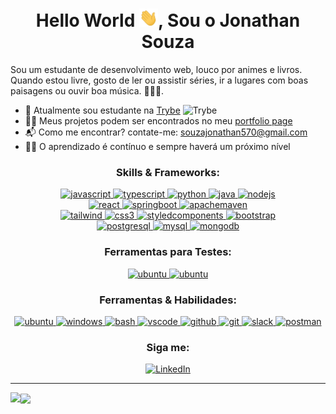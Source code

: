 <h1 align="center">Hello World <img src="https://raw.githubusercontent.com/ABSphreak/ABSphreak/master/gifs/Hi.gif" width="30px">, Sou o Jonathan Souza</h1>

Sou um estudante de desenvolvimento web, louco por animes e livros. Quando estou livre, gosto de ler ou assistir séries, ir a lugares com boas paisagens ou ouvir boa música. 🎷🤘🎶.

- 🚀 Atualmente sou estudante na [Trybe](https://www.betrybe.com/) <img src="https://avatars.githubusercontent.com/u/55410300?s=60&v=4" alt="Trybe" align="normal" width="20" height="20"/>
- 👨‍💻 Meus projetos podem ser encontrados no meu [portfolio page](https://jsouza27.github.io/)
- 📬 Como me encontrar? contate-me: [souzajonathan570@gmail.com](mailto:souzajonathan570@gmail.com)
- 👨‍🔬 O aprendizado é contínuo e sempre haverá um próximo nível

<h3 align="center">Skills & Frameworks:</h3>
<div align="center">
  <div>
    <a href="">
      <img src="https://img.shields.io/badge/JS-f5f542.svg?style=for-the-badge&logo=javascript&logoColor=f5f542&labelColor=ffffff" alt="javascript">
    </a>
    <a href="">
      <img src="https://img.shields.io/badge/TS-3178C6.svg?style=for-the-badge&logo=typescript&logoColor=3178C6&labelColor=ffffff" alt="typescript" />
    </a>
    <a href="">
      <img src="https://img.shields.io/badge/python-3776AB.svg?style=for-the-badge&logo=python&logoColor=3776AB&labelColor=ffffff" alt="python" />
    </a>
    <a href="">
      <img src="https://img.shields.io/badge/java-FF160B.svg?style=for-the-badge&logo=java&logoColor=FF160B&labelColor=ffffff" alt="java">
     </a>
    <a href="">
      <img src="https://img.shields.io/badge/node.js-339933.svg?style=for-the-badge&logo=nodedotjs&logoColor=339933&labelColor=ffffff" alt="nodejs">
    </a>
  </div>
  
  <div>
    <a href="">
      <img src="https://img.shields.io/badge/react-61DAFB.svg?style=for-the-badge&logo=react&logoColor=61DAFB&labelColor=ffffff" alt="react">
    </a>
    <a href="">
      <img src="https://img.shields.io/badge/springboot-7952B3.svg?style=for-the-badge&logo=springboot&logoColor=7952B3&labelColor=ffffff" alt="springboot">
    </a>
    <a href="">
      <img src="https://img.shields.io/badge/apachemaven-C71A36.svg?style=for-the-badge&logo=apachemaven&logoColor=C71A36&labelColor=ffffff" alt="apachemaven">
    </a>
  </div>
  
  <div>
    <a href="">
      <img src="https://img.shields.io/badge/tailwindcss-06B6D4.svg?style=for-the-badge&logo=tailwindcss&logoColor=06B6D4&labelColor=ffffff" alt="tailwind">
    </a>
    <a href="">
      <img src="https://img.shields.io/badge/css3-1572B6.svg?style=for-the-badge&logo=css3&logoColor=1572B6&labelColor=ffffff" alt="css3">
    </a>
    <a href="">
      <img src="https://img.shields.io/badge/styledcomponents-DB7093.svg?style=for-the-badge&logo=styledcomponents&logoColor=DB7093&labelColor=ffffff" alt="styledcomponents">
    </a>
    <a href="">
      <img src="https://img.shields.io/badge/bootstrap-7952B3.svg?style=for-the-badge&logo=bootstrap&logoColor=7952B3&labelColor=ffffff" alt="bootstrap">
    </a>
  </div>
  
  <a href="">
    <img src="https://img.shields.io/badge/postgresql-6566ba.svg?style=for-the-badge&logo=postgresql&logoColor=6566ba&labelColor=ffffff" alt="postgresql">
  </a>
  <a href="">
    <img src="https://img.shields.io/badge/mysql-3aabe8.svg?style=for-the-badge&logo=mysql&logoColor=3aabe8&labelColor=ffffff" alt="mysql">
  </a>
  <a href="">
    <img src="https://img.shields.io/badge/mongodb-47A248.svg?style=for-the-badge&logo=mongodb&logoColor=47A248&labelColor=ffffff" alt="mongodb">
  </a>
</div>

<h3 align="center">Ferramentas para Testes:</h3>
<div align="center">
  <a href="">
    <img src="https://img.shields.io/badge/jest-C21325.svg?style=for-the-badge&logo=jest&labelColor=ffffff&logoColor=C21325" alt="ubuntu">
  </a>
  <a href="">
    <img src="https://img.shields.io/badge/mocha-8D6748.svg?style=for-the-badge&logo=mocha&labelColor=ffffff&logoColor=8D6748" alt="ubuntu">
  </a>
</div>

<h3 align="center">Ferramentas & Habilidades:</h3>
<div align="center">
  <a href="">
    <img src="https://img.shields.io/badge/ubuntu-f7873b.svg?style=for-the-badge&logo=ubuntu&labelColor=ffffff&logoColor=f7873b" alt="ubuntu">
  </a>
  <a href="">
    <img src="https://img.shields.io/badge/windows-0078D6.svg?style=for-the-badge&logo=windows&labelColor=ffffff&logoColor=0078D6" alt="windows">
  </a>
  <a href="">
    <img src="https://img.shields.io/badge/BASH-4a5057.svg?style=for-the-badge&logo=gnu-bash&logoColor=4a5057&labelColor=ffffff" alt="bash">
  </a>
  <a href="">
    <img src="https://img.shields.io/badge/vscode-blue.svg?style=for-the-badge&logo=visual-studio-code&labelColor=ffffff&logoColor=blue" alt="vscode">
  </a>
  <a href="">
    <img src="https://img.shields.io/badge/github-black.svg?style=for-the-badge&logo=github&logoColor=black&labelColor=ffffff" alt="github">
  </a>
  <a href="">
    <img src="https://img.shields.io/badge/git-F05032.svg?style=for-the-badge&logo=git&logoColor=F05032&labelColor=ffffff" alt="git">
  </a>
  <a href="">
    <img src="https://img.shields.io/badge/slack-4A154B.svg?style=for-the-badge&logo=slack&logoColor=4A154B&labelColor=ffffff" alt="slack">
  </a>
  <a href="">
    <img src="https://img.shields.io/badge/postman-FF6C37.svg?style=for-the-badge&logo=postman&logoColor=FF6C37&labelColor=ffffff" alt="postman">
  </a>
</div>


<div align="center">
  <h3>Siga me:</h3>
  <a href="https://www.linkedin.com/in/jsouzap/" target="_blank">
    <img src="https://img.shields.io/badge/LinkedIn-%230077B5.svg?&style=flat-square&logo=linkedin&logoColor=white" alt="LinkedIn">
  </a>
</div>

<hr>
<div>
  <a href="https://github.com/anuraghazra/github-readme-stats" title="Go to Source">
    <img align="left" src="https://github-readme-stats.vercel.app/api?username=JSouza27&show_icons=true&theme=gotham">
  </a>
  
  <a href="https://github.com/anuraghazra/github-readme-stats">
    <img align="center" src="https://github-readme-stats.vercel.app/api/top-langs?username=JSouza27&show_icons=true&locale=en&layout=compact&theme=gotham" />
  </a>
  
<!--   <img align="right" src="https://github-readme-stats.vercel.app/api/top-langs/?username=JSouza27&&show_icons=true&&theme=gotham" /> -->
</div>


<!--
<h4 align="center">Stats</h4>
<img  align="left" src="https://github-readme-stats.vercel.app/api?username=JSouza27&&show_icons=true&title_color=fff&icon_color=79ff97&text_color=9f9f9f&bg_color=151515" alt="Jonathan Souza's GitHub Stats" />
<img align="right" src="https://github-readme-stats.vercel.app/api/top-langs/?username=JSouza27&&show_icons=true&title_color=fff&icon_color=79ff97&text_color=9f9f9f&bg_color=151515" />


**JSouza27/JSouza27** is a ✨ _special_ ✨ repository because its `README.md` (this file) appears on your GitHub profile.

Algumas idéias:

- 🔭 Atualmente estou trabalhando em ...
- 🌱 Atualmente estou aprendendo ...
- 👯 Estou procurando colaborar em ...
- 🤔 Estou procurando ajuda com ...
- 💬 Pergunte-me sobre ...
- 📫 Como chegar até mim: ...
- 😄 Pronomes: ...
- ⚡ Curiosidade: ...

<img src="https://raw.githubusercontent.com/devicons/devicon/master/icons/react/react-original-wordmark.svg" alt="react" width="40" height="40"/>
<img src="https://raw.githubusercontent.com/devicons/devicon/master/icons/css3/css3-plain-wordmark.svg" alt="css3"  width="40" height="40"/>
<img src="https://raw.githubusercontent.com/devicons/devicon/master/icons/html5/html5-original-wordmark.svg" alt="html5"  width="40" height="40"/>
<img src="https://raw.githubusercontent.com/devicons/devicon/master/icons/javascript/javascript-original.svg" alt="javascript" width="40" height="40"/>
<img src="https://pics.freeicons.io/uploads/icons/png/9374299221540553610-512.png" alt="git" width="40" height="40"/>
<img src="https://pics.freeicons.io/uploads/icons/png/3525127881551941184-512.png" alt="linux" width="40" height="40"/>
<img src="https://raw.githubusercontent.com/github/explore/80688e429a7d4ef2fca1e82350fe8e3517d3494d/topics/terminal/terminal.png" alt="terminal" width="40" height="40"/>
-->
